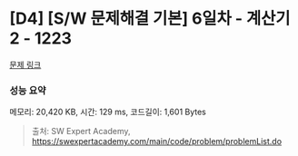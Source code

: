 # [D4] [S/W 문제해결 기본] 6일차 - 계산기2 - 1223 

[문제 링크](https://swexpertacademy.com/main/code/problem/problemDetail.do?contestProbId=AV14nnAaAFACFAYD) 

### 성능 요약

메모리: 20,420 KB, 시간: 129 ms, 코드길이: 1,601 Bytes



> 출처: SW Expert Academy, https://swexpertacademy.com/main/code/problem/problemList.do